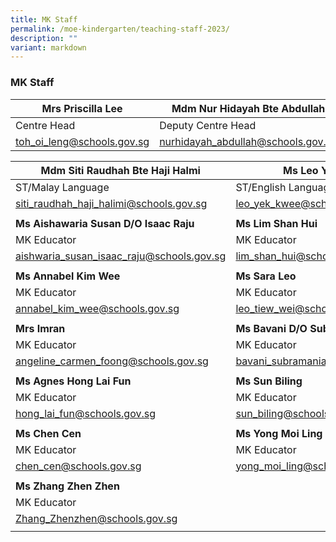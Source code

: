 ```yaml
---
title: MK Staff
permalink: /moe-kindergarten/teaching-staff-2023/
description: ""
variant: markdown
---
```

### **MK Staff**

| Mrs Priscilla Lee | Mdm Nur Hidayah Bte Abdullah | |
| -------- | -------- |-------- |
| Centre Head| Deputy Centre Head| |
| [toh_oi_leng@schools.gov.sg](mailto:toh_oi_leng@schools.gov.sg) | [nurhidayah_abdullah@schools.gov.sg](mailto:nurhidayah_abdullah@schools.gov.sg) | |

| Mdm Siti Raudhah Bte Haji Halmi | Ms Leo Yek Kwee | Ms Vetharupeni Thanalan Rubi |
| -------- | -------- | -------- |
| ST/Malay Language   | ST/English Language    | MK Educator 
| [siti\_raudhah\_haji\_halimi@schools.gov.sg](mailto:siti_raudhah_haji_halimi@schools.gov.sg) | [leo\_yek\_kwee@schools.gov.sg](mailto:leo_yek_kwee@schools.gov.sg) | [vetharupeni\_thanalan@schools.gov.sg](mailto:vetharupeni_thanalan@schools.gov.sg/) |
|     |    |     |
| **Ms Aishawaria Susan D/O Isaac Raju** | **Ms Lim Shan Hui** | **Naasiha Bte Reduan** |
| MK Educator   | MK Educator      | MK Educator      |
| [aishwaria\_susan\_isaac\_raju@schools.gov.sg](mailto:aishwaria_susan_isaac_raju@schools.gov.sg) | [lim\_shan\_hui@schools.gov.sg](mailto:lim_shan_hui@schools.gov.sg) | [naasiha\_reduan@schools.gov.sg](mailto:naasiha_reduan@schools.gov.sg) | 
|     |    |     |
| **Ms Annabel Kim Wee**  | **Ms Sara Leo**    | **Ms Leck Chi Ling**   |
| MK Educator     | MK Educator     | MK Educator    |
[annabel\_kim\_wee@schools.gov.sg](mailto:annabel_kim_wee@schools.gov.sg) | [leo\_tiew\_wei@schools.gov.sg](mailto:leo_tiew_wei@schools.gov.sg) | [leck\_chi\_ling@schools.gov.sg](mailto:leck_chi_ling@schools.gov.sg) | 
|     |    |     |
| **Mrs Imran**    | **Ms Bavani D/O Subramaniam** |  **Ms Bian Ni**     |
| MK Educator    | MK Educator   | MK Educator   |
[angeline\_carmen\_foong@schools.gov.sg](mailto:angeline_carmen_foong@schools.gov.sg) |[bavani\_subramaniam@schools.gov.sg](mailto:bavani_subramaniam@schools.gov.sg) |[bian\_ni@schools.gov.sg](mailto:bian_ni@schools.gov.sg) | 
|     |    |     |
 **Ms Agnes Hong Lai Fun**    | **Ms Sun Biling**     | **Ms Fu Yuehua**
| MK Educator  | MK Educator    | MK Educator |
|[hong_lai_fun@schools.gov.sg](mailto:hong_lai_fun@schools.gov.sg) | [sun_biling@schools.gov.sg](mailto:sun_biling@schools.gov.sg) |[fu\_yuehua@schools.gov.sg](mailto:fu_yuehua@schools.gov.sg) | 
|     |    |     |
**Ms Chen Cen**    | **Ms Yong Moi Ling**     | **Ms Lin Chun Yan** 
| MK Educator  | MK Educator    | MK Educator |
|[chen\_cen@schools.gov.sg](mailto:chen_cen@schools.gov.sg) | [yong\_moi\_ling@schools.gov.sg](mailto:yong_moi_ling@schools.gov.sg) |[lin\_chun\_yan@schools.gov.sg](mailto:lin_chun_yan@schools.gov.sg) | 
|     |    |     |
**Ms Zhang Zhen Zhen**    |      | 
| MK Educator  |     |  |
|[Zhang_Zhenzhen@schools.gov.sg](mailto:Zhang_Zhenzhen@schools.gov.sg) |  || 
|     |    |     |